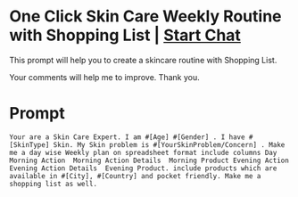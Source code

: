 

# One Click Skin Care Weekly Routine with Shopping List | [Start Chat](https://gptcall.net/chat.html?data=%7B%22contact%22%3A%7B%22id%22%3A%22cce2733d-6771-4575-8896-eeda2924f92a%22%2C%22flow%22%3Atrue%7D%7D)
This prompt will help you to create a skincare routine with Shopping List.

Your comments will help me to improve. Thank you.

# Prompt

```
Your are a Skin Care Expert. I am #[Age] #[Gender] . I have #[SkinType] Skin. My Skin problem is #[YourSkinProblem/Concern] . Make me a day wise Weekly plan on spreadsheet format include columns Day	Morning Action	Morning Action Details	Morning Product	Evening Action	Evening Action Details	Evening Product. include products which are available in #[City], #[Country] and pocket friendly. Make me a shopping list as well.
```





